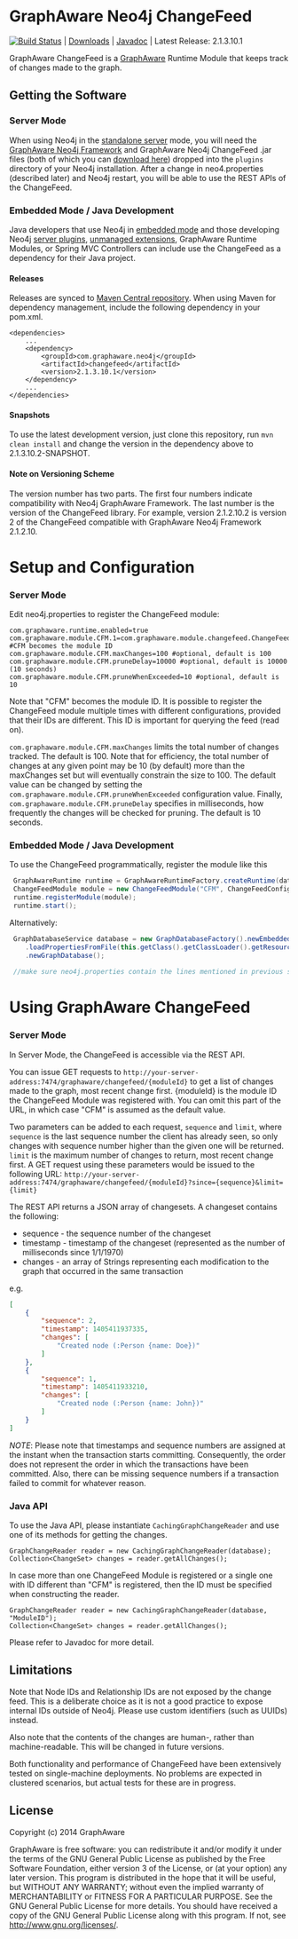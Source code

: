 GraphAware Neo4j ChangeFeed
===========================

[![Build Status](https://travis-ci.org/graphaware/neo4j-changefeed.png)](https://travis-ci.org/graphaware/neo4j-changefeed) | <a href="http://graphaware.com/downloads/" target="_blank">Downloads</a> | <a href="http://graphaware.com/site/changefeed/latest/apidocs/" target="_blank">Javadoc</a> | Latest Release: 2.1.3.10.1

GraphAware ChangeFeed is a [GraphAware](https://github.com/graphaware/neo4j-framework) Runtime Module that keeps track of changes made to the graph.

Getting the Software
--------------------

### Server Mode

When using Neo4j in the <a href="http://docs.neo4j.org/chunked/stable/server-installation.html" target="_blank">standalone server</a> mode,
you will need the <a href="https://github.com/graphaware/neo4j-framework" target="_blank">GraphAware Neo4j Framework</a> and GraphAware Neo4j ChangeFeed .jar files (both of which you can <a href="http://graphaware.com/downloads/" target="_blank">download here</a>) dropped
into the `plugins` directory of your Neo4j installation. After a change in neo4.properties (described later) and Neo4j restart, you will be able to use the REST APIs of the ChangeFeed.

### Embedded Mode / Java Development

Java developers that use Neo4j in <a href="http://docs.neo4j.org/chunked/stable/tutorials-java-embedded.html" target="_blank">embedded mode</a>
and those developing Neo4j <a href="http://docs.neo4j.org/chunked/stable/server-plugins.html" target="_blank">server plugins</a>,
<a href="http://docs.neo4j.org/chunked/stable/server-unmanaged-extensions.html" target="_blank">unmanaged extensions</a>,
GraphAware Runtime Modules, or Spring MVC Controllers can include use the ChangeFeed as a dependency for their Java project.

#### Releases

Releases are synced to <a href="http://search.maven.org/#search%7Cga%7C1%7Ca%3A%22changefeed%22" target="_blank">Maven Central repository</a>. When using Maven for dependency management, include the following dependency in your pom.xml.

    <dependencies>
        ...
        <dependency>
            <groupId>com.graphaware.neo4j</groupId>
            <artifactId>changefeed</artifactId>
            <version>2.1.3.10.1</version>
        </dependency>
        ...
    </dependencies>

#### Snapshots

To use the latest development version, just clone this repository, run `mvn clean install` and change the version in the
dependency above to 2.1.3.10.2-SNAPSHOT.

#### Note on Versioning Scheme

The version number has two parts. The first four numbers indicate compatibility with Neo4j GraphAware Framework.
 The last number is the version of the ChangeFeed library. For example, version 2.1.2.10.2 is version 2 of the ChangeFeed
 compatible with GraphAware Neo4j Framework 2.1.2.10.

Setup and Configuration
=======================

### Server Mode

Edit neo4j.properties to register the ChangeFeed module:

```
com.graphaware.runtime.enabled=true
com.graphaware.module.CFM.1=com.graphaware.module.changefeed.ChangeFeedModuleBootstrapper #CFM becomes the module ID
com.graphaware.module.CFM.maxChanges=100 #optional, default is 100
com.graphaware.module.CFM.pruneDelay=10000 #optional, default is 10000 (10 seconds)
com.graphaware.module.CFM.pruneWhenExceeded=10 #optional, default is 10
```

Note that "CFM" becomes the module ID. It is possible to register the ChangeFeed module multiple times with different
configurations, provided that their IDs are different. This ID is important for querying the feed (read on).

`com.graphaware.module.CFM.maxChanges` limits the total number of changes tracked. The default is 100.
Note that for efficiency, the total number of changes at any given point may be 10 (by default) more than the maxChanges
set but will eventually constrain the size to 100. The default value can be changed by setting the `com.graphaware.module.CFM.pruneWhenExceeded`
configuration value. Finally, `com.graphaware.module.CFM.pruneDelay` specifies in milliseconds, how frequently the changes
 will be checked for pruning. The default is 10 seconds.

### Embedded Mode / Java Development

To use the ChangeFeed programmatically, register the module like this

```java
 GraphAwareRuntime runtime = GraphAwareRuntimeFactory.createRuntime(database);  //where database is an instance of GraphDatabaseService
 ChangeFeedModule module = new ChangeFeedModule("CFM", ChangeFeedConfiguration.defaultConfiguration(), database);
 runtime.registerModule(module);
 runtime.start();
```

Alternatively:
```java
 GraphDatabaseService database = new GraphDatabaseFactory().newEmbeddedDatabaseBuilder(pathToDb)
    .loadPropertiesFromFile(this.getClass().getClassLoader().getResource("neo4j.properties").getPath())
    .newGraphDatabase();
 
 //make sure neo4j.properties contain the lines mentioned in previous section
```

Using GraphAware ChangeFeed
===========================

### Server Mode

In Server Mode, the ChangeFeed is accessible via the REST API.

You can issue GET requests to `http://your-server-address:7474/graphaware/changefeed/{moduleId}` to get a list of changes
made to the graph, most recent change first. {moduleId} is the module ID the ChangeFeed Module was registered with. You
can omit this part of the URL, in which case "CFM" is assumed as the default value.

 Two parameters can be added to each request, `sequence` and `limit`, where `sequence` is the last sequence number the client
 has already seen, so only changes with sequence number higher than the given one will be returned. `limit` is the maximum
 number of changes to return, most recent change first. A GET request using these parameters would be issued to the following
 URL: `http://your-server-address:7474/graphaware/changefeed/{moduleId}?since={sequence}&limit={limit}`

The REST API returns a JSON array of changesets. A changeset contains the following:

* sequence - the sequence number of the changeset
* timestamp - timestamp of the changeset (represented as the number of milliseconds since 1/1/1970)
* changes - an array of Strings representing each modification to the graph that occurred in the same transaction

e.g.
```json
[
    {
        "sequence": 2,
        "timestamp": 1405411937335,
        "changes": [
            "Created node (:Person {name: Doe})"
        ]
    },
    {
        "sequence": 1,
        "timestamp": 1405411933210,
        "changes": [
            "Created node (:Person {name: John})"
        ]
    }
]
```

*NOTE*: Please note that timestamps and sequence numbers are assigned at the instant when the transaction starts committing.
Consequently, the order does not represent the order in which the transactions have been committed. Also, there can
be missing sequence numbers if a transaction failed to commit for whatever reason.

### Java API

To use the Java API, please instantiate `CachingGraphChangeReader` and use one of its methods for getting the changes.

```
GraphChangeReader reader = new CachingGraphChangeReader(database);
Collection<ChangeSet> changes = reader.getAllChanges();
```

In case more than one ChangeFeed Module is registered or a single one with ID different than "CFM" is registered, then
the ID must be specified when constructing the reader.

```
GraphChangeReader reader = new CachingGraphChangeReader(database, "ModuleID");
Collection<ChangeSet> changes = reader.getAllChanges();
```

Please refer to Javadoc for more detail.

Limitations
-----------

Note that Node IDs and Relationship IDs are not exposed by the change feed. This is a deliberate choice as it is not a
good practice to expose internal IDs outside of Neo4j. Please use custom identifiers (such as UUIDs) instead.

Also note that the contents of the changes are human-, rather than machine-readable. This will be changed in future
versions.

Both functionality and performance of ChangeFeed have been extensively tested on single-machine deployments. No problems
are expected in clustered scenarios, but actual tests for these are in progress.

License
-------

Copyright (c) 2014 GraphAware

GraphAware is free software: you can redistribute it and/or modify it under the terms of the GNU General Public License
as published by the Free Software Foundation, either version 3 of the License, or (at your option) any later version.
This program is distributed in the hope that it will be useful, but WITHOUT ANY WARRANTY; without even the implied
warranty of MERCHANTABILITY or FITNESS FOR A PARTICULAR PURPOSE. See the GNU General Public License for more details.
You should have received a copy of the GNU General Public License along with this program.
If not, see <http://www.gnu.org/licenses/>.
